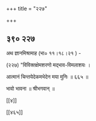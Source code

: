 +++
title = "२२७"

+++


## ३९० २२७
अथ ज्ञानमिश्रामाह (भा० ११।१८।२१ ) - 

(२२७) "विविक्तक्षेमशरणो मद्भाव-विमलाशयः । 

आत्मानं चिन्तयेदेकमभेदेन मया मुनिः ॥ ६६५ ॥ 

भावो भावना ॥ श्रीभगवान् ॥ 

[[४]]

[[४६५]]
